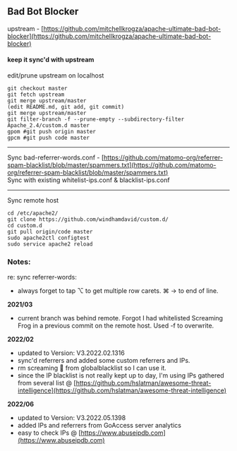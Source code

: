 
## Bad Bot Blocker 
upstream - [https://github.com/mitchellkrogza/apache-ultimate-bad-bot-blocker](https://github.com/mitchellkrogza/apache-ultimate-bad-bot-blocker)

#### keep it sync'd with upstream 

edit/prune upstream on localhost

```   
git checkout master
git fetch upstream   
git merge upstream/master  
(edit README.md, git add, git commit)
git merge upstream/master
git filter-branch -f --prune-empty --subdirectory-filter Apache_2.4/custom.d master   
gpom #git push origin master   
gpcm #git push code master   

```   
  
---
Sync bad-referrer-words.conf - [https://github.com/matomo-org/referrer-spam-blacklist/blob/master/spammers.txt](https://github.com/matomo-org/referrer-spam-blacklist/blob/master/spammers.txt)     
Sync with existing whitelist-ips.conf & blacklist-ips.conf

---

Sync remote host
   
```  
cd /etc/apache2/   
git clone https://github.com/windhamdavid/custom.d/   
cd custom.d  
git pull origin/code master
sudo apache2ctl configtest
sudo service apache2 reload
```

### Notes:
re: sync referrer-words:
- always forget to tap ⌥ to get multiple row carets. ⌘ → to end of line. 

**2021/03**
- current branch was behind remote. Forgot I had whitelisted Screaming Frog in a previous commit on the remote host. Used -f to overwrite.

**2022/02**
- updated to Version: V3.2022.02.1316
- sync'd referrers and added some custom referrers and IPs. 
- rm screaming 🐸  from globalblacklist so I can use it.
- since the IP blacklist is not really kept up to day, I'm using IPs gathered from several list @ [https://github.com/hslatman/awesome-threat-intelligence](https://github.com/hslatman/awesome-threat-intelligence)

**2022/06**
- updated to Version: V3.2022.05.1398
- added IPs and referrers from GoAccess server analytics
- easy to check IPs @ [https://www.abuseipdb.com](https://www.abuseipdb.com)

